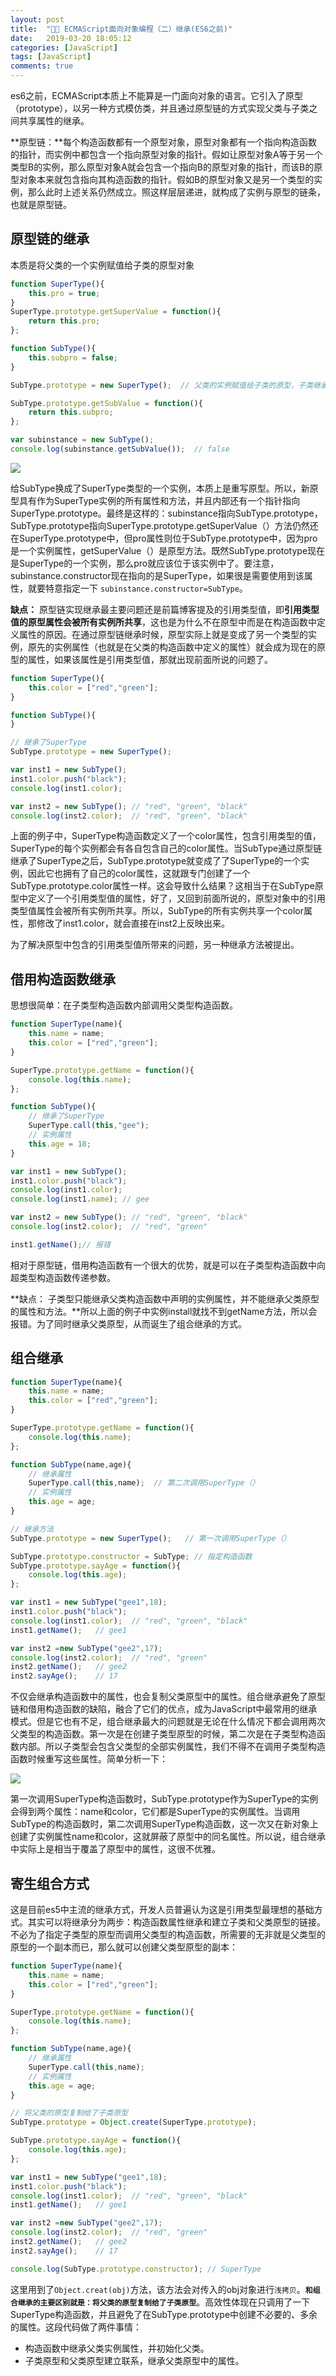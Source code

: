 ```yaml
---
layout: post
title:  "🎅🏻 ECMAScript面向对象编程（二）继承(ES6之前)"
date:   2019-03-20 18:05:12
categories: [JavaScript]
tags: [JavaScript]
comments: true
---
```

es6之前，ECMAScript本质上不能算是一门面向对象的语言。它引入了原型（prototype），以另一种方式模仿类，并且通过原型链的方式实现父类与子类之间共享属性的继承。

<!--more-->

**原型链：**每个构造函数都有一个原型对象，原型对象都有一个指向构造函数的指针，而实例中都包含一个指向原型对象的指针。假如让原型对象A等于另一个类型B的实例，那么原型对象A就会包含一个指向B的原型对象的指针，而该B的原型对象本来就包含指向其构造函数的指针。假如B的原型对象又是另一个类型的实例，那么此时上述关系仍然成立。照这样层层递进，就构成了实例与原型的链条，也就是原型链。

## 原型链的继承

本质是将父类的一个实例赋值给子类的原型对象

```javascript
function SuperType(){
    this.pro = true;
}
SuperType.prototype.getSuperValue = function(){
    return this.pro;
};

function SubType(){
    this.subpro = false;
}

SubType.prototype = new SuperType();  // 父类的实例赋值给子类的原型，子类继承了父类

SubType.prototype.getSubValue = function(){
    return this.subpro;
};

var subinstance = new SubType();
console.log(subinstance.getSubValue());  // false
```
<img src="/image/posts/blog81.png" style="display:block;margin:0 auto;">

给SubType换成了SuperType类型的一个实例，本质上是重写原型。所以，新原型具有作为SuperType实例的所有属性和方法，并且内部还有一个指针指向SuperType.prototype。最终是这样的：subinstance指向SubType.prototype，SubType.prototype指向SuperType.prototype.getSuperValue（）方法仍然还在SuperType.prototype中，但pro属性则位于SubType.prototype中，因为pro是一个实例属性，getSuperValue（）是原型方法。既然SubType.prototype现在是SuperType的一个实例，那么pro就应该位于该实例中了。要注意，subinstance.constructor现在指向的是SuperType，如果很是需要使用到该属性，就要特意指定一下 `subinstance.constructor=SubType`。

**缺点：** 原型链实现继承最主要问题还是前篇博客提及的引用类型值，即**引用类型值的原型属性会被所有实例所共享**，这也是为什么不在原型中而是在构造函数中定义属性的原因。在通过原型链继承时候，原型实际上就是变成了另一个类型的实例，原先的实例属性（也就是在父类的构造函数中定义的属性）就会成为现在的原型的属性，如果该属性是引用类型值，那就出现前面所说的问题了。

```javascript
function SuperType(){
    this.color = ["red","green"];
}

function SubType(){
}

// 继承了SuperType
SubType.prototype = new SuperType();

var inst1 = new SubType();
inst1.color.push("black");
console.log(inst1.color);

var inst2 = new SubType(); // "red", "green", "black"
console.log(inst2.color);  // "red", "green", "black"
```

上面的例子中，SuperType构造函数定义了一个color属性，包含引用类型的值，SuperType的每个实例都会有各自包含自己的color属性。当SubType通过原型链继承了SuperType之后，SubType.prototype就变成了了SuperType的一个实例，因此它也拥有了自己的color属性，这就跟专门创建了一个SubType.prototype.color属性一样。这会导致什么结果？这相当于在SubType原型中定义了一个引用类型值的属性，好了，又回到前面所说的，原型对象中的引用类型值属性会被所有实例所共享。所以，SubType的所有实例共享一个color属性，那修改了inst1.color，就会直接在inst2上反映出来。

为了解决原型中包含的引用类型值所带来的问题，另一种继承方法被提出。

## 借用构造函数继承

思想很简单：在子类型构造函数内部调用父类型构造函数。

```javascript
function SuperType(name){
    this.name = name;
    this.color = ["red","green"];
}

SuperType.prototype.getName = function(){
    console.log(this.name);
};

function SubType(){
    // 继承了SuperType
    SuperType.call(this,"gee");
    // 实例属性
    this.age = 18;
}

var inst1 = new SubType();
inst1.color.push("black");
console.log(inst1.color);
console.log(inst1.name); // gee

var inst2 = new SubType(); // "red", "green", "black"
console.log(inst2.color);  // "red", "green"

inst1.getName();// 报错
```
相对于原型链，借用构造函数有一个很大的优势，就是可以在子类型构造函数中向超类型构造函数传递参数。

**缺点： 子类型只能继承父类构造函数中声明的实例属性，并不能继承父类原型的属性和方法。**所以上面的例子中实例install就找不到getName方法，所以会报错。为了同时继承父类原型，从而诞生了组合继承的方式。

## 组合继承

```javascript
function SuperType(name){
    this.name = name;
    this.color = ["red","green"];
}

SuperType.prototype.getName = function(){
    console.log(this.name);
};

function SubType(name,age){
    // 继承属性
    SuperType.call(this,name);  // 第二次调用SuperType（）
    // 实例属性
    this.age = age;
}

// 继承方法
SubType.prototype = new SuperType();   // 第一次调用SuperType（）

SubType.prototype.constructor = SubType; // 指定构造函数
SubType.prototype.sayAge = function(){
    console.log(this.age);
};

var inst1 = new SubType("gee1",18);
inst1.color.push("black");
console.log(inst1.color);  // "red", "green", "black"
inst1.getName();   // gee1

var inst2 =new SubType("gee2",17);
console.log(inst2.color);  // "red", "green"
inst2.getName();   // gee2
inst2.sayAge();    // 17
```

不仅会继承构造函数中的属性，也会复制父类原型中的属性。组合继承避免了原型链和借用构造函数的缺陷，融合了它们的优点，成为JavaScript中最常用的继承模式。但是它也有不足，组合继承最大的问题就是无论在什么情况下都会调用两次父类型的构造函数。第一次是在创建子类型原型的时候，第二次是在子类型构造函数内部。所以子类型会包含父类型的全部实例属性，我们不得不在调用子类型构造函数时候重写这些属性。简单分析一下：

<img src="/image/posts/blog82.png" style="display:block;margin:0 auto;">

第一次调用SuperType构造函数时，SubType.prototype作为SuperType的实例会得到两个属性：name和color，它们都是SuperType的实例属性。当调用SubType的构造函数时，第二次调用SuperType构造函数，这一次又在新对象上创建了实例属性name和color，这就屏蔽了原型中的同名属性。所以说，组合继承中实际上是相当于覆盖了原型中的属性，这很不优雅。

## 寄生组合方式

这是目前es5中主流的继承方式，开发人员普遍认为这是引用类型最理想的基础方式。其实可以将继承分为两步：构造函数属性继承和建立子类和父类原型的链接。不必为了指定子类型的原型而调用父类型的构造函数，所需要的无非就是父类型的原型的一个副本而已，那么就可以创建父类型原型的副本：

```javascript
function SuperType(name){
    this.name = name;
    this.color = ["red","green"];
}

SuperType.prototype.getName = function(){
    console.log(this.name);
};

function SubType(name,age){
    // 继承属性
    SuperType.call(this,name);
    // 实例属性
    this.age = age;
}

// 将父类的原型复制给了子类原型
SubType.prototype = Object.create(SuperType.prototype);

SubType.prototype.sayAge = function(){
    console.log(this.age);
};

var inst1 = new SubType("gee1",18);
inst1.color.push("black");
console.log(inst1.color);  // "red", "green", "black"
inst1.getName();   // gee1

var inst2 =new SubType("gee2",17);
console.log(inst2.color);  // "red", "green"
inst2.getName();   // gee2
inst2.sayAge();    // 17

console.log(SubType.prototype.constructor); // SuperType
```

这里用到了`Object.creat(obj)`方法，该方法会对传入的obj对象进行`浅拷贝`。**`和组合继承的主要区别就是：将父类的原型复制给了子类原型`**。高效性体现在只调用了一下SuperType构造函数，并且避免了在SubType.prototype中创建不必要的、多余的属性。这段代码做了两件事情：
* 构造函数中继承父类实例属性，并初始化父类。
* 子类原型和父类原型建立联系，继承父类原型中的属性。
